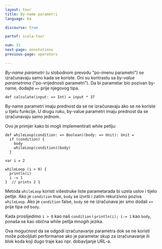 ```yaml
---
layout: tour
title: By-name parametri
language: ba

discourse: true

partof: scala-tour

num: 31
next-page: annotations
previous-page: operators

---
```


_By-name parametri_ (u slobodnom prevodu "po-imenu parametri") se izračunavaju samo kada se koriste. 
Oni su kontrastu sa _by-value parametrima_ ("po-vrijednosti parametri"). 
Da bi parametar bio pozivan by-name, dodajte `=>` prije njegovog tipa.
```tut
def calculate(input: => Int) = input * 37
```
By-name parametri imaju prednost da se ne izračunavaju ako se ne koriste u tijelu funkcije. 
U drugu ruku, by-value parametri imaju prednost da se izračunavaju samo jednom.

Ovo je primjer kako bi mogli implementirati while petlju:

```tut
def whileLoop(condition: => Boolean)(body: => Unit): Unit =
  if (condition) {
    body
    whileLoop(condition)(body)
  }

var i = 2

whileLoop (i > 0) {
  println(i)
  i -= 1
}  // prints 2 1
```
Metoda `whileLoop` koristi višestruke liste parametarada bi uzela uslov i tijelo petlje.
Ako je `condition` true, `body` se izvrši i zatim rekurzivno poziva `whileLoop`.
Ako je `condition` false, `body` se ne izračunava jer smo dodali `=>` prije tipa od `body`.

Kada proslijedimo `i > 0` kao naš `condition` i `println(i); i-= 1` kao `body`, 
ponaša se kao obična while petlja mnogih jezika.

Ova mogućnost da se odgodi izračunavanje parametra dok se ne koristi može poboljšati performanse ako je parametar 
skup za izračunavanje ili blok koda koji dugo traje kao npr. dobavljanje URL-a.
